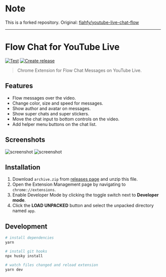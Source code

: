 # Note

This is a forked repository. Original: [fiahfy/youtube-live-chat-flow](https://github.com/fiahfy/youtube-live-chat-flow)

---

# Flow Chat for YouTube Live

[![Test](https://github.com/eggplants/youtube-live-chat-flow/actions/workflows/test.yml/badge.svg)](https://github.com/eggplants/youtube-live-chat-flow/actions/workflows/test.yml) [![Create release](https://github.com/eggplants/youtube-live-chat-flow/actions/workflows/extension.yml/badge.svg)](https://github.com/eggplants/youtube-live-chat-flow/actions/workflows/extension.yml)

> Chrome Extension for Flow Chat Messages on YouTube Live.

## Features

- Flow messages over the video.
- Change color, size and speed for messages.
- Show author and avatar on messages.
- Show super chats and super stickers.
- Move the chat input to bottom controls on the video.
- Add helper menu buttons on the chat list.

## Screenshots

![screenshot](.github/img/screenshot1.gif)
![screenshot](.github/img/screenshot2.png)

## Installation

1. Download `archive.zip` from [releases page](https://github.com/fiahfy/youtube-live-chat-flow/releases) and unzip this file.
2. Open the Extension Management page by navigating to `chrome://extensions`.
3. Enable Developer Mode by clicking the toggle switch next to **Developer mode**.
4. Click the **LOAD UNPACKED** button and select the unpacked directory named `app`.

## Development

```bash
# install dependencies
yarn

# install git hooks
npx husky install

# watch files changed and reload extension
yarn dev
```
